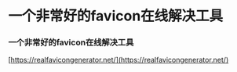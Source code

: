 # 一个非常好的favicon在线解决工具


### 一个非常好的favicon在线解决工具

[https://realfavicongenerator.net/](https://realfavicongenerator.net/)


